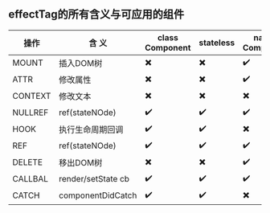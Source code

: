 

## effectTag的所有含义与可应用的组件

| 操作    | 含 义              | class Component | stateless | native Component | native text |
|---------|--------------------|-----------------|-----------|------------------|-------------|
| MOUNT   | 插入DOM树          | ✖️              | ✖️        | ✔️               | ✔️          |
| ATTR    | 修改属性           | ✖️              | ✖️        | ✔️               | ✖️          |
| CONTEXT | 修改文本           | ✖️              | ✖️        | ✖️               | ✔️          |
| NULLREF | ref(stateNOde)     | ✔️              | ✔️        | ✔️               | ✖️          |
| HOOK    | 执行生命周期回调   | ✔️              | ✔️        | ✖️               | ✖️          |
| REF     | ref(stateNOde)     | ✔️              | ✔️        | ✔️               | ✖️          |
| DELETE  | 移出DOM树          | ✖️              | ✖️        | ✔️               | ✔️          |
| CALLBAL | render/setState cb | ✔️              | ✔️        | ✔️               | ✔️          |
| CATCH   | componentDidCatch  | ✔️              | ✔️        | ✖️               | ✖️          |
